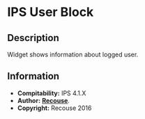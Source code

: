 # IPS User Block
## Description
Widget shows information about logged user.

## Information
* **Compitability:** IPS 4.1.X
* **Author:** [**Recouse**](http://recouse.name/).
* **Copyright:** Recouse 2016